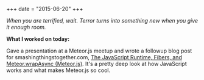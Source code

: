 +++
date = "2015-06-20"
+++

*When you are terrified, wait. Terror turns into something new when you give it enough room.*

**What I worked on today:**

Gave a presentation at a Meteor.js meetup and wrote a followup blog post for smashingthingstogether.com, [The JavaScript Runtime, Fibers, and Meteor.wrapAsync (Meteor.js)](http://smashingthingstogether.com/the-javascript-runtime-fibers-and-meteor-wrapasync/). It's a pretty deep look at how JavaScript works and what makes Meteor.js so cool.